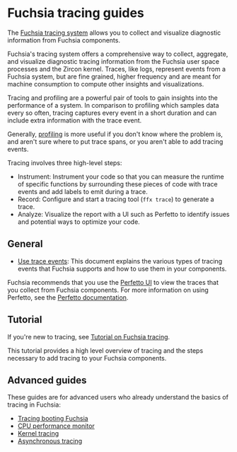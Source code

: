 # Fuchsia tracing guides

The [Fuchsia tracing system][fuchsia-tracing-system] allows you to collect and
visualize diagnostic information from Fuchsia components.

Fuchsia's tracing system offers a comprehensive way to collect, aggregate, and
visualize diagnostic tracing information from the Fuchsia user space processes
and the Zircon kernel. Traces, like logs, represent events from a Fuchsia
system, but are fine grained, higher frequency and are meant for machine
consumption to compute other insights and visualizations.

Tracing and profiling are a powerful pair of tools to gain insights into the
performance of a system. In comparison to profiling which samples data every
so often, tracing captures every event in a short duration and can include extra
information with the trace event.

Generally, [profiling][fuchsia-profiling] is more useful if you don't know where
the problem is, and aren't sure where to put trace spans, or you aren't able to
add tracing events.

Tracing involves three high-level steps:

* Instrument: Instrument your code so that you can measure the runtime of
  specific functions by surrounding these pieces of code with trace events and
  add labels to emit during a trace.
* Record: Configure and start a tracing tool (`ffx trace`) to generate a trace.
* Analyze: Visualize the report with a UI such as Perfetto to identify issues
  and potential ways to optimize your code.

## General

* [Use trace events][use-trace-events]: This document explains the various types
  of tracing events that Fuchsia supports and how to use them in your
  components.

Fuchsia recommends that you use the [Perfetto UI][perfetto-ui] to view the
traces that you collect from Fuchsia components. For more information on using
Perfetto, see the [Perfetto documentation][perfetto-docs].

## Tutorial

If you're new to tracing, see [Tutorial on Fuchsia tracing][tracing-tutorial].

This tutorial provides a high level overview of tracing and the steps necessary
to add tracing to your Fuchsia components.

## Advanced guides

These guides are for advanced users who already understand the basics
of tracing in Fuchsia:

* [Tracing booting Fuchsia](/docs/development/tracing/advanced/recording-a-boot-trace.md)
* [CPU performance monitor](/docs/development/tracing/advanced/recording-a-cpu-performance-trace.md)
* [Kernel tracing](/docs/development/tracing/advanced/recording-a-kernel-trace.md)
* [Asynchronous tracing](/docs/development/tracing/advanced/tracing-asynchronously.md)

<!-- Reference links -->

[fuchsia-tracing-system]: /docs/concepts/kernel/tracing-system.md
[tracing-tutorial]: /docs/development/tracing/tutorial/README.md
[use-trace-events]: /docs/development/tracing/trace_events.md
[perfetto-ui]: https://ui.perfetto.dev/
[perfetto-docs]: https://perfetto.dev/docs/
[fuchsia-profiling]: /docs/development/profiling/profiling-cpu-usage.md
